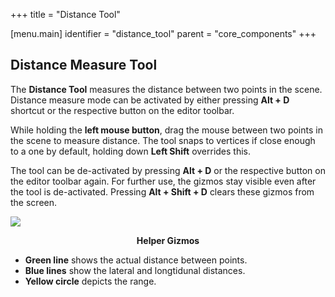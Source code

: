 +++
title = "Distance Tool"

[menu.main]
identifier = "distance_tool"
parent = "core_components"
+++

## Distance Measure Tool
The <b>Distance Tool</b> measures the distance between two points in the scene.
Distance measure mode can be activated by either pressing <b>Alt + D</b> shortcut or the respective button on the editor toolbar. 

While holding the <b>left mouse button</b>, drag the mouse between two points in the scene to measure distance. The tool snaps to vertices if close enough to a one by default, holding down <b>Left Shift</b> overrides this.

The tool can be de-activated by pressing <b>Alt + D</b> or the respective button on the editor toolbar again. For further use, the gizmos stay visible even after the tool is de-activated. Pressing <b>Alt + Shift + D</b> clears these gizmos from the screen.

![](/img/distance_tool/distance_tool_gizmos.png)
<center><b>Helper Gizmos</b></center>

* <b>Green line</b> shows the actual distance between points.
* <b>Blue lines</b> show the lateral and longtidunal distances.
* <b>Yellow circle</b> depicts the range.